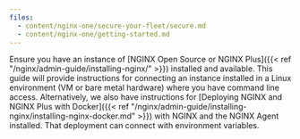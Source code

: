 ```yaml
---
files:
  - content/nginx-one/secure-your-fleet/secure.md
  - content/nginx-one/getting-started.md
---
```


Ensure you have an instance of [NGINX Open Source or NGINX Plus]({{< ref "/nginx/admin-guide/installing-nginx/" >}}) installed and available. This guide will provide instructions for connecting an instance installed in a Linux environment (VM or bare metal hardware) where you have command line access.
Alternatively, we also have instructions for [Deploying NGINX and NGINX Plus with Docker]({{< ref "/nginx/admin-guide/installing-nginx/installing-nginx-docker.md" >}}) with NGINX and the NGINX Agent installed. That deployment can connect with environment variables.
